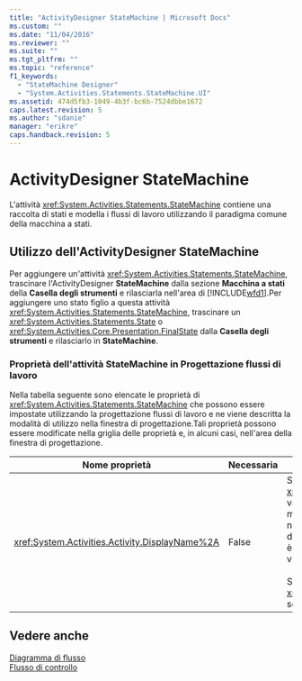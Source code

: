 ```yaml
---
title: "ActivityDesigner StateMachine | Microsoft Docs"
ms.custom: ""
ms.date: "11/04/2016"
ms.reviewer: ""
ms.suite: ""
ms.tgt_pltfrm: ""
ms.topic: "reference"
f1_keywords: 
  - "StateMachine Designer"
  - "System.Activities.Statements.StateMachine.UI"
ms.assetid: 474d5fb3-1049-4b3f-bc6b-7524dbbe1672
caps.latest.revision: 5
ms.author: "sdanie"
manager: "erikre"
caps.handback.revision: 5
---
```

# ActivityDesigner StateMachine
L'attività <xref:System.Activities.Statements.StateMachine> contiene una raccolta di stati e modella i flussi di lavoro utilizzando il paradigma comune della macchina a stati.  
  
## Utilizzo dell'ActivityDesigner StateMachine  
 Per aggiungere un'attività <xref:System.Activities.Statements.StateMachine>, trascinare l'ActivityDesigner **StateMachine** dalla sezione **Macchina a stati** della **Casella degli strumenti** e rilasciarla nell'area di [!INCLUDE[wfd1](../workflow-designer/includes/wfd1_md.md)].Per aggiungere uno stato figlio a questa attività <xref:System.Activities.Statements.StateMachine>, trascinare un <xref:System.Activities.Statements.State> o <xref:System.Activities.Core.Presentation.FinalState> dalla **Casella degli strumenti** e rilasciarlo in **StateMachine**.  
  
### Proprietà dell'attività StateMachine in Progettazione flussi di lavoro  
 Nella tabella seguente sono elencate le proprietà di <xref:System.Activities.Statements.StateMachine> che possono essere impostate utilizzando la progettazione flussi di lavoro e ne viene descritta la modalità di utilizzo nella finestra di progettazione.Tali proprietà possono essere modificate nella griglia delle proprietà e, in alcuni casi, nell'area della finestra di progettazione.  
  
|Nome proprietà|Necessaria|Utilizzo|  
|--------------------|----------------|--------------|  
|<xref:System.Activities.Activity.DisplayName%2A>|False|Specifica il nome descrittivo dell'ActivityDesigner <xref:System.Activities.Statements.StateMachine> nell'intestazione.Il valore predefinito è **StateMachine**.Facoltativamente, è possibile modificare il valore nella griglia Proprietà o direttamente nell'intestazione dell'ActivityDesigner.<xref:System.Activities.Activity.DisplayName%2A> è utilizzato per l'esplorazione tramite la barra di navigazione visualizzata nella parte superiore della Progettazione flussi di lavoro.<br /><br /> Sebbene la proprietà <xref:System.Activities.Activity.DisplayName%2A> non sia obbligatoria, se ne consiglia l'utilizzo.|  
  
## Vedere anche  
 [Diagramma di flusso](../workflow-designer/flowchart-activity-designer.md)   
 [Flusso di controllo](../workflow-designer/control-flow-activity-designers.md)